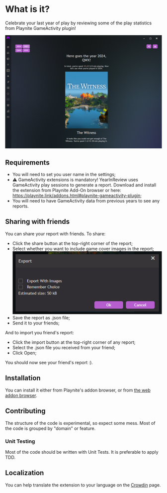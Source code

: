 ﻿# What is it?
Celebrate your last year of play by reviewing some of the play statistics from Playnite GameActivity plugin!

![Main YearInReview view](/ci/screenshots/01.png)

## Requirements
* You will need to set you user name in the settings;
* ⚠ GameActivity extensions is mandatory! YearInReview uses GameActivity play sessions to generate a report. Download and install the extension from Playnite Add-On browser or here: https://playnite.link/addons.html#playnite-gameactivity-plugin;
* You will need to have GameActivity data from previous years to see any reports.

## Sharing with friends
You can share your report with friends. To share:
* Click the share button at the top-right corner of the report;
* Select whether you want to include game cover images in the report;![Main YearInReview view](/ci/screenshots/02.png)
* Save the report as .json file;
* Send it to your friends;

And to import you friend's report:
* Click the import button at the top-right corner of any report;
* Select the .json file you received from your friend;
* Click Open;

You should now see your friend's report :).

## Installation
You can install it either from Playnite's addon browser, or from [the web addon browser](https://playnite.link/addons.html#YearInReview_a22a7611-3023-4ca8-907e-47f883acd1b2).

## Contributing
The structure of the code is experimental, so expect some mess. Most of the code is grouped by "domain" or feature.


### Unit Testing
Most of the code should be written with Unit Tests. It is preferable to apply TDD.

## Localization
You can help translate the extension to your language on the [Crowdin](https://crowdin.com/project/sparrowbrain-playnite-year-in-review) page.
